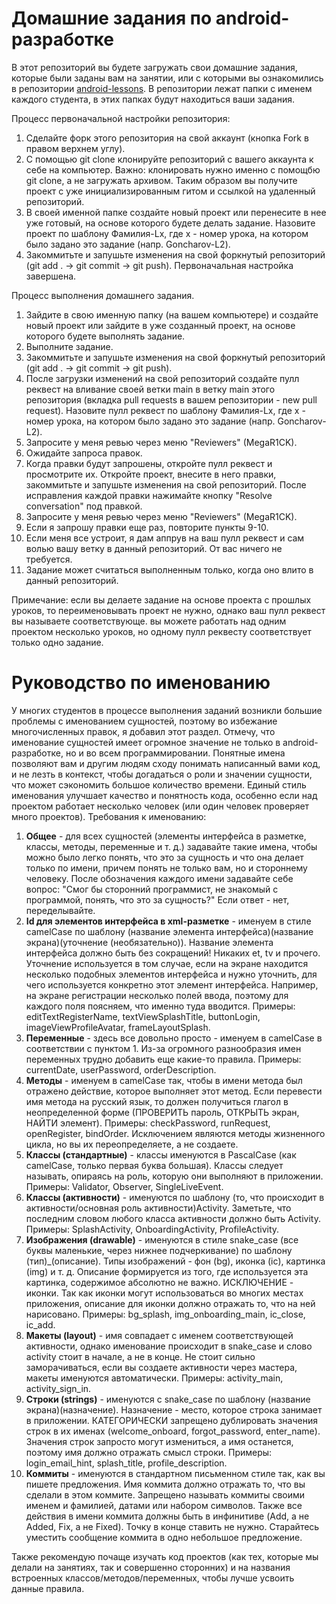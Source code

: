 # Домашние задания по android-разработке

В этот репозиторий вы будете загружать свои домашние задания, которые были заданы вам на занятии, или с которыми вы ознакомились в репозитории [android-lessons](https://github.com/Student-MAD/android-lessons). В репозитории лежат папки с именем каждого студента, в этих папках будут находиться ваши задания.

Процесс первоначальной настройки репозитория:
1. Сделайте форк этого репозитория на свой аккаунт (кнопка Fork в правом верхнем углу).
2. С помощью git clone клонируйте репозиторий с вашего аккаунта к себе на компьютер. Важно: клонировать нужно именно с помощбю git clone, а не загружать архивом. Таким образом вы получите проект с уже инициализированным гитом и ссылкой на удаленный репозиторий.
3. В своей именной папке создайте новый проект или перенесите в нее уже готовый, на основе которого будете делать задание. Назовите проект по шаблону Фамилия-Lx, где x - номер урока, на котором было задано это задание (напр. Goncharov-L2).
4. Закоммитьте и запушьте изменения на свой форкнутый репозиторий (git add . -> git commit -> git push). Первоначальная настройка завершена.

Процесс выполнения домашнего задания.
1. Зайдите в свою именную папку (на вашем компьютере) и создайте новый проект или зайдите в уже созданный проект, на основе которого будете выполнять задание.
2. Выполните задание.
3. Закоммитьте и запушьте изменения на свой форкнутый репозиторий (git add . -> git commit -> git push).
4. После загрузки изменений на свой репозиторий создайте пулл реквест на вливание своей ветки main в ветку main этого репозитория (вкладка pull requests в вашем репозитории - new pull request). Назовите пулл реквест по шаблону Фамилия-Lx, где x - номер урока, на котором было задано это задание (напр. Goncharov-L2).
5. Запросите у меня ревью через меню "Reviewers" (MegaR1CK).
6. Ожидайте запроса правок.
7. Когда правки будут запрошены, откройте пулл реквест и просмотрите их. Откройте проект, внесите в него правки, закоммитьте и запушьте изменения на свой репозиторий. После исправления каждой правки нажимайте кнопку "Resolve conversation" под правкой.
8. Запросите у меня ревью через меню "Reviewers" (MegaR1CK).
9. Если я запрошу правки еще раз, повторите пункты 9-10.
10. Если меня все устроит, я дам аппрув на ваш пулл реквест и сам волью вашу ветку в данный репозиторий. От вас ничего не требуется.
11. Задание может считаться выполненным только, когда оно влито в данный репозиторий.

Примечание: если вы делаете задание на основе проекта с прошлых уроков, то переименовывать проект не нужно, однако ваш пулл реквест вы называете соответствующе. вы можете работать над одним проектом несколько уроков, но одному пулл реквесту соответствует только одно задание.

# Руководство по именованию
У многих студентов в процессе выполнения заданий возникли большие проблемы с именованием сущностей, поэтому во избежание многочисленных правок, я добавил этот раздел. Отмечу, что именование сущностей имеет огромное значение не только в android-разработке, но и во всем программировании. Понятные имена позволяют вам и другим людям сходу понимать написанный вами код, и не лезть в контекст, чтобы догадаться о роли и значении сущности, что может сэкономить большое количество времени. Единый стиль именования улучшает качество и понятность кода, особенно если над проектом работает несколько человек (или один человек проверяет много проектов).
Требования к именованию:
1. **Общее** - для всех сущностей (элементы интерфейса в разметке, классы, методы, переменные и т. д.) задавайте такие имена, чтобы можно было легко понять, что это за сущность и что она делает только по имени, причем понять не только вам, но и стороннему человеку. После обозначения каждого имени задавайте себе вопрос: "Смог бы сторонний программист, не знакомый с программой, понять, что это за сущность?" Если ответ - нет, переделывайте.
2. **Id для элементов интерфейса в xml-разметке** - именуем в стиле camelCase по шаблону (название элемента интерфейса)(название экрана)(уточнение (необязательно)). Название элемента интерфейса должно быть без сокращений! Никаких et, tv и прочего. Уточнение используется в том случае, если на экране находится несколько подобных элементов интерфейса и нужно уточнить, для чего используется конкретно этот элемент интерфейса. Например, на экране регистрации несколько полей ввода, поэтому для каждого поля поясняем, что именно туда вводится. Примеры: editTextRegisterName, textViewSplashTitle, buttonLogin, imageViewProfileAvatar, frameLayoutSplash.
3. **Переменные** - здесь все довольно просто - именуем в camelCase в соответствии с пунктом 1. Из-за огромного разнообразия имен переменных трудно добавить еще какие-то правила. Примеры: currentDate, userPassword, orderDescription.
4. **Методы** - именуем в camelCase так, чтобы в имени метода был отражено действие, которое выполняет этот метод. Если перевести имя метода на русский язык, то должен получиться глагол в неопределенной форме (ПРОВЕРИТЬ пароль, ОТКРЫТЬ экран, НАЙТИ элемент). Примеры: checkPassword, runRequest, openRegister, bindOrder. Исключением являются методы жизненного цикла, но вы их переопределяете, а не создаете.
5. **Классы (стандартные)** - классы именуются в PascalCase (как camelCase, только первая буква большая). Классы следует называть, опираясь на роль, которую они выполняют в приложении. Примеры: Validator, Observer, SingleLiveEvent.
6. **Классы (активности)** - именуются по шаблону (то, что происходит в активности/основная роль активности)Activity. Заметьте, что последним словом любого класса активности должно быть Activity. Примеры: SplashActivity, OnboardingActivity, ProfileActivity.
7. **Изображения (drawable)** - именуются в стиле snake_case (все буквы маленькие, через нижнее подчеркивание) по шаблону (тип)\_(описание). Типы изображений - фон (bg), иконка (ic), картинка (img) и т. д. Описание формируется из того, где используется эта картинка, содержимое абсолютно не важно. ИСКЛЮЧЕНИЕ - иконки. Так как иконки могут использоваться во многих местах приложения, описание для иконки должно отражать то, что на ней нарисовано. Примеры: bg_splash, img_onboarding_main, ic_close, ic_add.
8. **Макеты (layout)** - имя совпадает с именем соответствующей активности, однако именование происходит в snake_case и слово activity стоит в начале, а не в конце. Не стоит сильно заморачиваться, если вы создаете активности через мастера, макеты именуются автоматически. Примеры: activity_main, activity_sign_in.
9. **Строки (strings)** - именуются с snake_case по шаблону (название экрана)(назначение). Назначение - место, которое строка занимает в приложении. КАТЕГОРИЧЕСКИ запрещено дублировать значения строк в их именах (welcome_onboard, forgot_password, enter_name). Значения строк запросто могут измениться, а имя останется, поэтому имя должно отражать смысл строки. Примеры: login_email_hint, splash_title, profile_description.
10. **Коммиты** - именуются в стандартном письменном стиле так, как вы пишете предложения. Имя коммита должно отражать то, что вы сделали в этом коммите. Запрещено называть коммиты своими именем и фамилией, датами или набором символов. Также все действия в имени коммита должны быть в инфинитиве (Add, а не Added, Fix, а не Fixed). Точку в конце ставить не нужно. Старайтесь уместить сообщение коммита в одно небольшое предложение.

Также рекомендую почаще изучать код проектов (как тех, которые мы делали на занятиях, так и совершенно сторонних) и на названия встроенных классов/методов/переменных, чтобы лучше усвоить данные правила.
